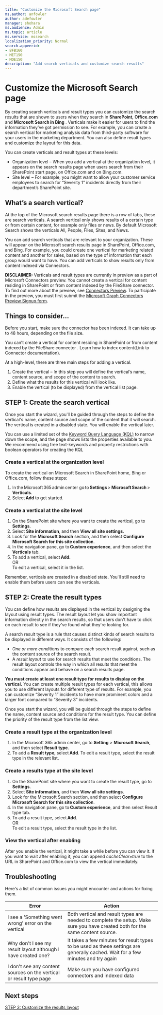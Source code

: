 ```yaml
---
title: "Customize the Microsoft Search page"
ms.author: anfowler
author: adefowler
manager: shohara
ms.audience: Admin
ms.topic: article
ms.service: mssearch
localization_priority: Normal
search.appverid:
- BFB160
- MET150
- MOE150
description: "Add search verticals and customize search results"
---
```

# Customize the Microsoft Search page

By creating search verticals and result types you can customize the search results that are shown to users when they search in **SharePoint**, **Office.com** and **Microsoft Search in Bing** . Verticals make it easier for users to find the information they’ve got permission to see.  For example, you can create a search vertical for marketing analysis data from third-party software for your users in the marketing department. You can also define result types and customize the layout for this data.  

You can create verticals and result types  at these levels: 

- Organization level – When you add a vertical at the organization level, it appears on the search results page when users search from their SharePoint start page, on Office.com and on Bing.com. 
- Site level – For example, you might want to allow your customer service employees to search for “Severity 1” incidents directly from their department’s SharePoint site. 

## What’s a search vertical?

At the top of the Microsoft search results page there is a row of tabs, these are search verticals. A search vertical only shows results of a certain type or from certain content, for example only files or news. By default Microsoft Search shows the verticals All, People, Files, Sites, and News.  

You can add search verticals that are relevant to your organization. These will appear on the Microsoft search results page in SharePoint, Office.com, and Bing.  For example, you could create one vertical for  marketing related content and another for sales, based on the type of information that each group would want to have. You can add verticals to show results only from content indexed via Connectors.  

**DISCLAIMER:** Verticals and result types are currently in preview as a part of Microsoft Connectors preview. You cannot create a vertical for content residing in SharePoint or from content indexed by the FileShare connector. To find out more about the preview, see [Connectors Preview](connectors-preview.md). To participate in the preview, you must first submit the [Microsoft Graph Connectors Preview Signup form](https://forms.office.com/Pages/ResponsePage.aspx?id=v4j5cvGGr0GRqy180BHbRxWYgu82J_RFnMMATAS6_chUNVYwNU1CMDNZUDBSSDZKWVo2RDJDRjRLQi4u).

## Things to consider...

Before you start, make sure the connector has been indexed. It can take up to 48 hours, depending on the file size.

You can’t create a vertical for content residing in SharePoint or from content indexed by the FileShare connector . Learn how to index content(Link to Connector documentation).

At a high-level, there are three main steps for adding a vertical. 

1. Create the vertical – In this step you will define the vertical’s name, content source, and scope of the content to search. 
2. Define what the results for this vertical will look like.  
3. Enable the vertical (to be displayed) from the vertical list page.   

## STEP 1: Create the search vertical

Once you start the wizard, you'll be guided through the steps to define the vertical's name, content source and scope of the content that it will search. The vertical is created in a disabled state. You will enable the vertical later.

You can use a limited set of the [Keyword Query Language (KQL)](https://docs.microsoft.com/sharepoint/dev/general-development/keyword-query-language-kql-syntax-reference) to narrow down the scope, and the page shows lists the properties available to you. We recommend using free text-keywords and property restrictions with boolean operators for creating the KQL 

### Create a vertical at the organization level

To create the vertical on Microsoft Search in SharePoint home, Bing or Office.com, follow these steps:

1. In the Microsoft 365 admin center go to **Settings** > **Microsoft Search** > **Verticals**.
1. Select **Add** to get started.  

### Create a vertical at the site level

1. On the SharePoint site where you want to create the vertical, go to **Settings**.
1. Select **Site information**, and then **View all site settings**.
1. Look for the **Microsoft Search** section, and then select **Configure Microsoft Search for this site collection**.
1. In the navigation pane, go to **Custom experience**, and then select the **Verticals** tab.
1. To add a vertical, select **Add**. <br>
OR <br>To edit a vertical, select it in the list.

Remember, verticals are created in a disabled state. You'll still need to enable them before users can see the verticals.

## STEP 2: Create the result types

You can define how results are displayed in the vertical by designing the layout using result types. The result layout let you show important information directly in the search results, so that users don't have to click on each result to see if they've found what they're looking for.

A search result type is a rule that causes distinct kinds of search results to be displayed in different ways. It consists of the following:

- *One or more conditions* to compare each search result against, such as the content source of the search result.  
- A *result layout* to use for search results that meet the conditions. The result layout controls the way in which all results that meet the conditions appear and behave on a search results page.

**You must create at least one result type for results to display on the vertical.** You can create multiple result types for each vertical, this allows you to use different layouts for different type of results. For example, you can customize “Severity 1” incidents to have more prominent colors and a larger font compared to “Severity 3” incidents. 

 Once you start the wizard, you will be guided through the steps to define the name, content source and conditions for the result type. You can define the priority of the result type from the list view. 
  
### Create a result type at the organization level

1. In the Microsoft 365 admin center, go to **Setting** > **Microsoft Search**, and then select **Result type**.
1. To add a **Result type**, select **Add**. To edit a result type, select the result type in the relevant list.
 
### Create a results type at the site level

1. On the SharePoint site where you want to create the result type, go to **Settings**.
1. Select **Site information**, and then **View all site settings**. 
1. Look for the Microsoft Search section, and then select **Configure Microsoft Search for this site collection**.
1. In the navigation pane, go to **Custom experience**, and then select Result type tab.
1. To add a result type, select **Add**. <br> OR <br>To edit a result type, select the result type in the list.

### View the vertical after enabling

After you enable the vertical, it might take a while before you can view it.
If you want to wait after enabling it, you can append *cacheClear=true* to the URL in SharePoint and Office.com to view the vertical immediately.

## Troubleshooting

Here's a list of common issues you might encounter and actions for fixing them.


|Error  |Action  |
|---------|---------|
|I see a 'Something went wrong' error on the vertical|   Both vertical and result types are needed to complete the setup. Make sure you have created both for the same content source.      |
|Why don't I see my result layout although I have created one? | It takes a few minutes for result types to be used as these settings are generally cached. Wait for a few minutes and try again        |
|I don't see any content sources on the vertical or result type page     |      Make sure you have configured connectors and indexed data   |



## Next steps
[STEP 3: Customize the results layout](customize-results-layout.md)
